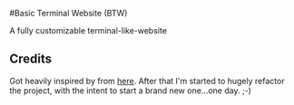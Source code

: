 #Basic Terminal Website (BTW)

A fully customizable terminal-like-website

## Credits

Got heavily inspired by from [here](https://luisbraganca.github.io/fake-terminal-website/). After that I'm started to hugely refactor the project, with the intent to start a brand new one...one day. ;-)